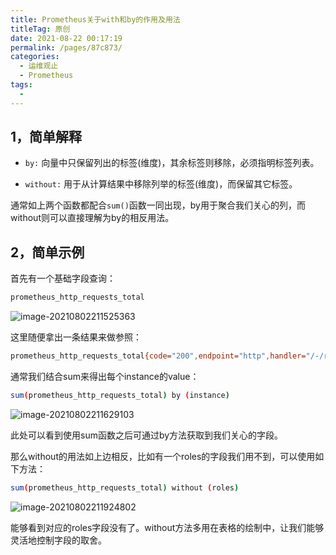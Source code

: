 ```yaml
---
title: Prometheus关于with和by的作用及用法
titleTag: 原创
date: 2021-08-22 00:17:19
permalink: /pages/87c873/
categories:
  - 运维观止
  - Prometheus
tags:
  - 
---
```


## 1，简单解释

- `by:` 向量中只保留列出的标签(维度)，其余标签则移除，必须指明标签列表。

- `without:` 用于从计算结果中移除列举的标签(维度)，而保留其它标签。

通常如上两个函数都配合`sum()`函数一同出现，by用于聚合我们关心的列，而without则可以直接理解为by的相反用法。

## 2，简单示例

首先有一个基础字段查询：

```bash
prometheus_http_requests_total
```

![image-20210802211525363](http://t.eryajf.net/imgs/2021/09/131e836c5ee8dcc8.jpg)

这里随便拿出一条结果来做参照：

```bash
prometheus_http_requests_total{code="200",endpoint="http",handler="/-/reload",instance="172.26.10.182:8080",job="prometheus",namespace="monitoring",pod="prometheus-1",roles="monitor"}	15467
```

通常我们结合sum来得出每个instance的value：

```bash
sum(prometheus_http_requests_total) by (instance)
```

![image-20210802211629103](http://t.eryajf.net/imgs/2021/09/72c865c3651e115f.jpg)

此处可以看到使用sum函数之后可通过by方法获取到我们关心的字段。

那么without的用法如上边相反，比如有一个roles的字段我们用不到，可以使用如下方法：

```bash
sum(prometheus_http_requests_total) without (roles)
```

![image-20210802211924802](http://t.eryajf.net/imgs/2021/09/9b1f5e202123e862.jpg)

能够看到对应的roles字段没有了。without方法多用在表格的绘制中，让我们能够灵活地控制字段的取舍。